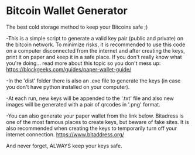 # Bitcoin Wallet Generator
The best cold storage method to keep your Bitcoins safe ;)

-This is a simple script to generate a valid key pair (public and private) on the bitcoin network. To minimize risks, it is recommended to use this code on a computer disconnected from the internet and after creating the keys, print it on paper and keep it in a safe place. If you don't really know what you're doing... read more about this topic so you don't mess up: https://blockgeeks.com/guides/paper-wallet-guide/

-In the 'dist' folder there is also an .exe file to generate the keys (in case you don't have python installed on your computer).

-At each run, new keys will be appended to the '.txt' file and also new images will be generated with a pair of qrcodes in '.png' format.

-You can also generate your paper wallet from the link below. Bitadress is one of the most famous places to create keys, but beware of fake sites. It is also recommended when creating the keys to temporarily turn off your internet connection.
https://www.bitaddress.org/ 

And never forget, ALWAYS keep your keys safe.
